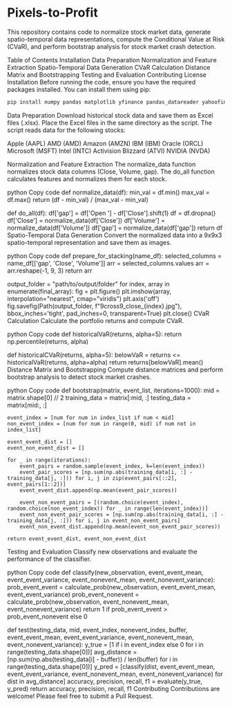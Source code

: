 # Pixels-to-Profit

This repository contains code to normalize stock market data, generate spatio-temporal data representations, compute the Conditional Value at Risk (CVaR), and perform bootstrap analysis for stock market crash detection.

Table of Contents
Installation
Data Preparation
Normalization and Feature Extraction
Spatio-Temporal Data Generation
CVaR Calculation
Distance Matrix and Bootstrapping
Testing and Evaluation
Contributing
License
Installation
Before running the code, ensure you have the required packages installed. You can install them using pip:

```py
pip install numpy pandas matplotlib yfinance pandas_datareader yahoofinancials ta
```
Data Preparation
Download historical stock data and save them as Excel files (.xlsx).
Place the Excel files in the same directory as the script.
The script reads data for the following stocks:

Apple (AAPL)
AMD (AMD)
Amazon (AMZN)
IBM (IBM)
Oracle (ORCL)
Microsoft (MSFT)
Intel (INTC)
Activision Blizzard (ATVI)
NVIDIA (NVDA)

Normalization and Feature Extraction
The normalize_data function normalizes stock data columns (Close, Volume, gap). The do_all function calculates features and normalizes them for each stock.

python
Copy code
def normalize_data(df):
    min_val = df.min()
    max_val = df.max()
    return (df - min_val) / (max_val - min_val)

def do_all(df):
    df['gap'] = df['Open '] - df['Close'].shift(1)
    df = df.dropna()
    df['Close'] = normalize_data(df['Close'])
    df['Volume'] = normalize_data(df['Volume'])
    df['gap'] = normalize_data(df['gap'])
    return df
Spatio-Temporal Data Generation
Convert the normalized data into a 9x9x3 spatio-temporal representation and save them as images.

python
Copy code
def prepare_for_stacking(name_df):
    selected_columns = name_df[['gap', 'Close', 'Volume']]
    arr = selected_columns.values
    arr = arr.reshape(-1, 9, 3)
    return arr

output_folder = "path/to/output/folder"
for index, array in enumerate(final_array):
    fig = plt.figure()
    plt.imshow(array, interpolation="nearest", cmap="viridis")
    plt.axis('off')
    fig.savefig(Path(output_folder, f"9cross9_close_{index}.jpg"), bbox_inches='tight', pad_inches=0, transparent=True)
    plt.close()
CVaR Calculation
Calculate the portfolio returns and compute CVaR.

python
Copy code
def historicalVaR(returns, alpha=5):
    return np.percentile(returns, alpha)

def historicalCVaR(returns, alpha=5):
    belowVaR = returns <= historicalVaR(returns, alpha=alpha)
    return returns[belowVaR].mean()
Distance Matrix and Bootstrapping
Compute distance matrices and perform bootstrap analysis to detect stock market crashes.

python
Copy code
def bootstrap(matrix, event_list, iterations=1000):
    mid = matrix.shape[0] // 2
    training_data = matrix[:mid, :]
    testing_data = matrix[mid:, :]
    
    event_index = [num for num in index_list if num < mid]
    non_event_index = [num for num in range(0, mid) if num not in index_list]
    
    event_event_dist = []
    event_non_event_dist = []
    
    for _ in range(iterations):
        event_pairs = random.sample(event_index, k=len(event_index))
        event_pair_scores = [np.sum(np.abs(training_data[i, :] - training_data[j, :])) for i, j in zip(event_pairs[::2], event_pairs[1::2])]
        event_event_dist.append(np.mean(event_pair_scores))
        
        event_non_event_pairs = [(random.choice(event_index), random.choice(non_event_index)) for _ in range(len(event_index))]
        event_non_event_pair_scores = [np.sum(np.abs(training_data[i, :] - training_data[j, :])) for i, j in event_non_event_pairs]
        event_non_event_dist.append(np.mean(event_non_event_pair_scores))
    
    return event_event_dist, event_non_event_dist
Testing and Evaluation
Classify new observations and evaluate the performance of the classifier.

python
Copy code
def classify(new_observation, event_event_mean, event_event_variance, event_nonevent_mean, event_nonevent_variance):
    prob_event_event = calculate_prob(new_observation, event_event_mean, event_event_variance)
    prob_event_nonevent = calculate_prob(new_observation, event_nonevent_mean, event_nonevent_variance)
    return 1 if prob_event_event > prob_event_nonevent else 0

def test(testing_data, mid, event_index, nonevent_index, buffer, event_event_mean, event_event_variance, event_nonevent_mean, event_nonevent_variance):
    y_true = [1 if i in event_index else 0 for i in range(testing_data.shape[0])]
    avg_distance = [np.sum(np.abs(testing_data[i] - buffer)) / len(buffer) for i in range(testing_data.shape[0])]
    y_pred = [classify(dist, event_event_mean, event_event_variance, event_nonevent_mean, event_nonevent_variance) for dist in avg_distance]
    accuracy, precision, recall, f1 = evaluate(y_true, y_pred)
    return accuracy, precision, recall, f1
Contributing
Contributions are welcome! Please feel free to submit a Pull Request.
